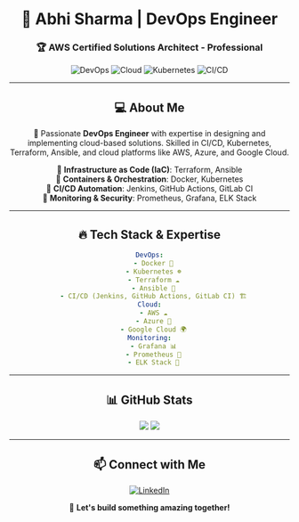 <div align="center">

# 🚀 Abhi Sharma | DevOps Engineer  
### 🏆 AWS Certified Solutions Architect - Professional  

![DevOps](https://img.shields.io/badge/DevOps-Automation-brightgreen?style=for-the-badge&logo=devops&logoColor=white)
![Cloud](https://img.shields.io/badge/Cloud-AWS%20%7C%20Azure%20%7C%20GCP-blue?style=for-the-badge&logo=cloud&logoColor=white)
![Kubernetes](https://img.shields.io/badge/Kubernetes-Orchestration-blueviolet?style=for-the-badge&logo=kubernetes&logoColor=white)
![CI/CD](https://img.shields.io/badge/CI/CD-Jenkins%20%7C%20GitHub%20Actions-orange?style=for-the-badge&logo=githubactions&logoColor=white)

---

## 💻 About Me  
🚀 Passionate **DevOps Engineer** with expertise in designing and implementing cloud-based solutions. Skilled in CI/CD, Kubernetes, Terraform, Ansible, and cloud platforms like AWS, Azure, and Google Cloud.

🔹 **Infrastructure as Code (IaC)**: Terraform, Ansible  
🔹 **Containers & Orchestration**: Docker, Kubernetes  
🔹 **CI/CD Automation**: Jenkins, GitHub Actions, GitLab CI  
🔹 **Monitoring & Security**: Prometheus, Grafana, ELK Stack  

---

## 🔥 Tech Stack & Expertise  
```yaml
DevOps:
  - Docker 🐳
  - Kubernetes ☸️
  - Terraform ☁️
  - Ansible 🔧
  - CI/CD (Jenkins, GitHub Actions, GitLab CI) 🏗️
Cloud:
  - AWS ☁️
  - Azure 🔵
  - Google Cloud 🌍
Monitoring:
  - Grafana 📊
  - Prometheus 📡
  - ELK Stack 🦌
```

---

## 📊 GitHub Stats  
<p align="center">
  <img src="https://github-readme-stats.vercel.app/api?username=AbhiSharma&show_icons=true&theme=tokyonight&count_private=true" />
  <img src="https://github-readme-streak-stats.herokuapp.com/?user=AbhiSharma&theme=tokyonight" />
</p>

---

## 📫 Connect with Me  
[![LinkedIn](https://img.shields.io/badge/LinkedIn-Opsstation-blue?style=for-the-badge&logo=linkedin&logoColor=white)](https://www.linkedin.com/company/opsstation)

🚀 **Let's build something amazing together!**
